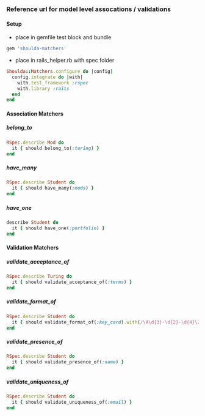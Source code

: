 ### Reference url for model level assocations / validations

#### Setup
* place in gemfile test block and bundle
```sh
gem 'shoulda-matchers'
```
 * place in rails_helper.rb with spec folder
```ruby
Shoulda::Matchers.configure do |config|
  config.integrate do |with|
    with.test_framework :rspec
    with.library :rails
  end
end
```

#### Association Matchers

##### belong_to
```ruby
RSpec.describe Mod do
  it { should belong_to(:turing) }
end
```
##### have_many
```ruby
RSpec.describe Student do
  it { should have_many(:mods) }
end
```
##### have_one
```ruby
describe Student do
  it { should have_one(:portfolio) }
end
```

#### Validation Matchers

##### validate_acceptance_of
```ruby
RSpec.describe Turing do
  it { should validate_acceptance_of(:terms) }
end
```
##### validate_format_of
```ruby
RSpec.describe Student do
  it { should validate_format_of(:key_card).with(/\A\d{3}-\d{2}-\d{4}\Z/) }
end
```
##### validate_presence_of
```ruby
RSpec.describe Student do
  it { should validate_presence_of(:name) }
end
```
##### validate_uniqueness_of
```ruby
RSpec.describe Student do
  it { should validate_uniqueness_of(:email) }
end
```
